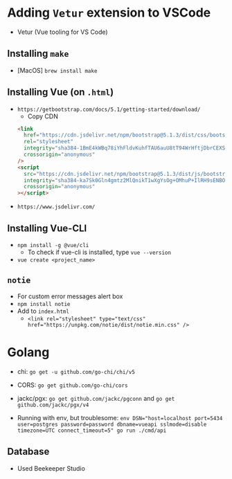 # Adding `Vetur` extension to VSCode

- Vetur (Vue tooling for VS Code)

## Installing `make`

- [MacOS] `brew install make`

## Installing Vue (on `.html`)

- `https://getbootstrap.com/docs/5.1/getting-started/download/`
  - Copy CDN
  ```html
  <link
    href="https://cdn.jsdelivr.net/npm/bootstrap@5.1.3/dist/css/bootstrap.min.css"
    rel="stylesheet"
    integrity="sha384-1BmE4kWBq78iYhFldvKuhfTAU6auU8tT94WrHftjDbrCEXSU1oBoqyl2QvZ6jIW3"
    crossorigin="anonymous"
  />
  <script
    src="https://cdn.jsdelivr.net/npm/bootstrap@5.1.3/dist/js/bootstrap.bundle.min.js"
    integrity="sha384-ka7Sk0Gln4gmtz2MlQnikT1wXgYsOg+OMhuP+IlRH9sENBO0LRn5q+8nbTov4+1p"
    crossorigin="anonymous"
  ></script>
  ```
- `https://www.jsdelivr.com/`

## Installing Vue-CLI

- `npm install -g @vue/cli`
  - To check if vue-cli is installed, type `vue --version`
- `vue create <project_name>`

## `notie`

- For custom error messages alert box
- `npm install notie`
- Add to `index.html`
  - `<link rel="stylesheet" type="text/css" href="https://unpkg.com/notie/dist/notie.min.css" />`

# Golang

- chi: `go get -u github.com/go-chi/chi/v5`
- CORS: `go get github.com/go-chi/cors`
- jackc/pgx: `go get github.com/jackc/pgconn` and `go get github.com/jackc/pgx/v4`

- Running with env, but troublesome: `env DSN="host=localhost port=5434 user=postgres password=password dbname=vueapi sslmode=disable timezone=UTC connect_timeout=5" go run ./cmd/api`

## Database

- Used Beekeeper Studio